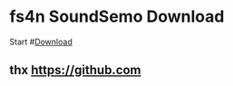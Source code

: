 #      fs4n SoundSemo Download 
Start #[Download](https://fs4n.github.io/SoundSemo/SoundSome.html)


## thx https://github.com
